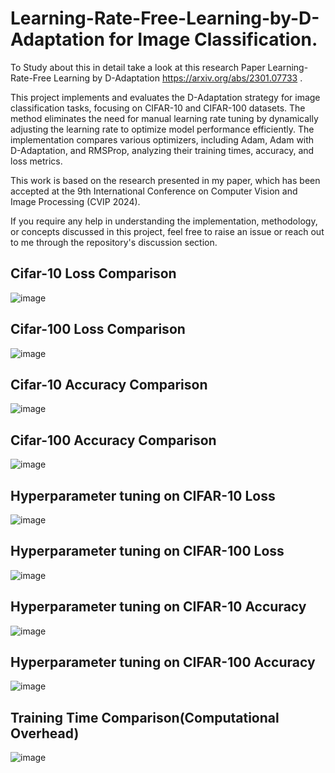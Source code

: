 # Learning-Rate-Free-Learning-by-D-Adaptation for Image Classification.

To Study about this in detail take a look at this research Paper Learning-Rate-Free Learning by D-Adaptation https://arxiv.org/abs/2301.07733 .

This project implements and evaluates the D-Adaptation strategy for image classification tasks, focusing on CIFAR-10 and CIFAR-100 datasets. The method eliminates the need for manual learning rate tuning by dynamically adjusting the learning rate to optimize model performance efficiently. The implementation compares various optimizers, including Adam, Adam with D-Adaptation, and RMSProp, analyzing their training times, accuracy, and loss metrics.

This work is based on the research presented in my paper, which has been accepted at the 9th International Conference on Computer Vision and Image Processing (CVIP 2024).

If you require any help in understanding the implementation, methodology, or concepts discussed in this project, feel free to raise an issue or reach out to me through the repository's discussion section.


## Cifar-10 Loss Comparison

![image](https://github.com/user-attachments/assets/15ac0934-cf29-4d78-a03e-e4beae7c56ff)

## Cifar-100 Loss Comparison

![image](https://github.com/user-attachments/assets/934c6642-f35e-4027-bdb0-ee3f9a21551b)

## Cifar-10 Accuracy Comparison

![image](https://github.com/user-attachments/assets/5a5f433f-a280-48a4-8cdd-e44e3e35f533)

## Cifar-100 Accuracy Comparison

![image](https://github.com/user-attachments/assets/048b3d5f-9718-400f-9a52-3a78147cbc86)

## Hyperparameter tuning on CIFAR-10 Loss

![image](https://github.com/user-attachments/assets/a6d1fe70-9de0-40d3-9baf-32d6d2d576ae)

## Hyperparameter tuning on CIFAR-100 Loss

![image](https://github.com/user-attachments/assets/f1738b61-cd56-4fcb-a6ac-d79ceadf43f4)

## Hyperparameter tuning on CIFAR-10 Accuracy

![image](https://github.com/user-attachments/assets/fedd4bea-fe79-4e47-8075-a2419e895e2b)

## Hyperparameter tuning on CIFAR-100 Accuracy

![image](https://github.com/user-attachments/assets/f6ed58d4-eefc-42e6-badb-458e78053c18)

## Training Time Comparison(Computational Overhead)

![image](https://github.com/user-attachments/assets/19135cf7-175c-495d-aad2-58686aed33c4)
